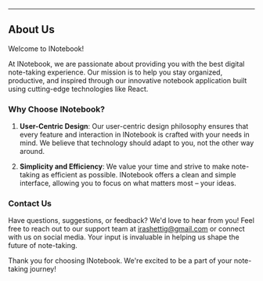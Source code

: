 
---
## About Us

Welcome to INotebook!

At INotebook, we are passionate about providing you with the best digital note-taking experience. Our mission is to help you stay organized, productive, and inspired through our innovative notebook application built using cutting-edge technologies like React.


### Why Choose INotebook?

1. **User-Centric Design**: Our user-centric design philosophy ensures that every feature and interaction in INotebook is crafted with your needs in mind. We believe that technology should adapt to you, not the other way around.

2. **Simplicity and Efficiency**: We value your time and strive to make note-taking as efficient as possible. INotebook offers a clean and simple interface, allowing you to focus on what matters most – your ideas.

### Contact Us

Have questions, suggestions, or feedback? We'd love to hear from you! Feel free to reach out to our support team at [irashettig@gmail.com](mailto:support@inotebook.com) or connect with us on social media. Your input is invaluable in helping us shape the future of note-taking.

Thank you for choosing INotebook. We're excited to be a part of your note-taking journey!

